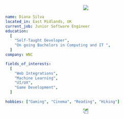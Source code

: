 <p align="center">
  <img src="https://capsule-render.vercel.app/api?text=Hey%20There&animation=fadeIn&type=waving&color=gradient&height=100" />
</p>

```yaml
name: Diana Silva
located_in: East Midlands, UK
current_job: Junior Software Engineer
education:
  [
    "Self-Taught Developer",
    "On going Bachelors in Computing and IT ",
  ]
company: WNC

fields_of_interests:
  [
    "Web Integrations",
    "Machine Learning",
    "UI/UX",
    "Game Development",
  ]
  
hobbies: ["Gaming", "Cinema", "Reading", "Hiking"]
```
<p align="center">
  <img src="https://capsule-render.vercel.app/api?type=waving&height=100&color=gradient" style="transform: rotate(180deg);" />
</p>

<!--
![image](https://github.com/user-attachments/assets/f72c92e4-d845-46ee-8c57-d86267f74078)
🌱 My name is Diana Silva and I’m currently working as a Junior Software Engineer at WNC.
-->
